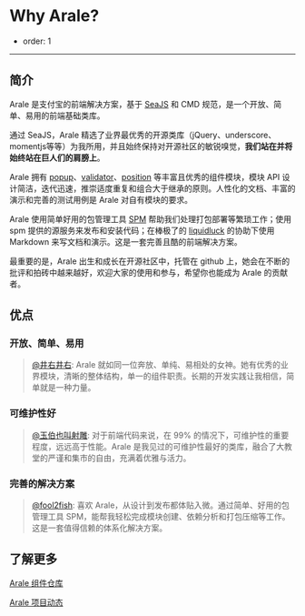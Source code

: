 # Why Arale?

- order: 1

---

## 简介

Arale 是支付宝的前端解决方案，基于 [SeaJS](http://seajs.org/) 和 CMD 规范，是一个开放、简单、易用的前端基础类库。

通过 SeaJS，Arale 精选了业界最优秀的开源类库（jQuery、underscore、momentjs等等）为我所用，并且始终保持对开源社区的敏锐嗅觉，**我们站在并将始终站在巨人们的肩膀上**。

Arale 拥有 [popup](/popup/)、[validator](/validator/)、[position](/position/) 等丰富且优秀的组件模块，模块 API 设计简洁，迭代迅速，推崇适度重复和组合大于继承的原则。人性化的文档、丰富的演示和完善的测试用例是 Arale 对自有模块的要求。

Arale 使用简单好用的包管理工具 [SPM](https://github.com/spmjs/spm) 帮助我们处理打包部署等繁琐工作；使用 spm 提供的源服务来发布和安装代码；在棒极了的 [liquidluck](https://github.com/aralejs/liquidluck-theme-arale2) 的协助下使用 Markdown 来写文档和演示。这是一套完善且酷的前端解决方案。

最重要的是，Arale 出生和成长在开源社区中，托管在 github 上，她会在不断的批评和拍砖中越来越好，欢迎大家的使用和参与，希望你也能成为 Arale 的贡献者。

## 优点

### 开放、简单、易用

> [@井右井右](http://weibo.com/afc163): Arale 就如同一位奔放、单纯、易相处的女神。她有优秀的业界模块，清晰的整体结构，单一的组件职责。长期的开发实践让我相信，简单就是一种力量。

### 可维护性好

> [@玉伯也叫射雕](http://weibo.com/lifesinger): 对于前端代码来说，在 99% 的情况下，可维护性的重要程度，远远高于性能。Arale 是我见过的可维护性最好的类库，融合了大教堂的严谨和集市的自由，充满着优雅与活力。

### 完善的解决方案

> [@fool2fish](http://weibo.com/fool2fish): 喜欢 Arale，从设计到发布都体贴入微。通过简单、好用的包管理工具 SPM，能帮我轻松完成模块创建、依赖分析和打包压缩等工作。这是一套值得信赖的体系化解决方案。

## 了解更多

[Arale 组件仓库](https://github.com/aralejs/)

[Arale 项目动态](https://github.com/aralejs/aralejs.org/issues)
